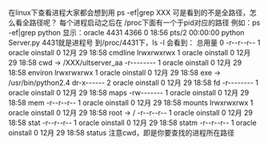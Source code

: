 在linux下查看进程大家都会想到用 ps -ef|grep XXX
可是看到的不是全路径，怎么看全路径呢？
每个进程启动之后在 /proc下面有一个于pid对应的路径
例如：ps -ef|grep python
显示：oracle    4431  4366  0 18:56 pts/2    00:00:00 python Server.py
4431就是进程号
到/proc/4431下，ls -l 会看到：
总用量 0
-r--r--r--    1 oracle   oinstall        0 12月 29 18:58 cmdline
lrwxrwxrwx    1 oracle   oinstall        0 12月 29 18:58 cwd -> /XXX/ultserver_aa
-r--------    1 oracle   oinstall        0 12月 29 18:58 environ
lrwxrwxrwx    1 oracle   oinstall        0 12月 29 18:58 exe -> /usr/bin/python2.4
dr-x------    2 oracle   oinstall        0 12月 29 18:58 fd
-r--------    1 oracle   oinstall        0 12月 29 18:58 maps
-rw-------    1 oracle   oinstall        0 12月 29 18:58 mem
-r--r--r--    1 oracle   oinstall        0 12月 29 18:58 mounts
lrwxrwxrwx    1 oracle   oinstall        0 12月 29 18:58 root -> /
-r--r--r--    1 oracle   oinstall        0 12月 29 18:58 stat
-r--r--r--    1 oracle   oinstall        0 12月 29 18:58 statm
-r--r--r--    1 oracle   oinstall        0 12月 29 18:58 status
注意cwd，即是你要查找的进程所在路径
